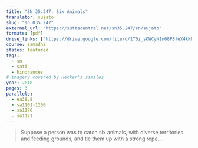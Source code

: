 ```yaml
---
title: "SN 35.247: Six Animals"
translator: sujato
slug: "sn.035.247"
external_url: "https://suttacentral.net/sn35.247/en/sujato"
formats: [pdf]
drive_links: ["https://drive.google.com/file/d/1T0i_sOWCyN1n68P8feX4kKbifCUDWa0L/view?usp=drivesdk"]
course: samadhi
status: featured
tags:
  - sn
  - sati
  - hindrances
# imagery covered by Hecker's similes
year: 2018
pages: 3
parallels:
  - ea38.8
  - sa1101-1200
  - sa1170
  - sa1171
---
```


> Suppose a person was to catch six animals, with diverse territories and feeding grounds, and tie them up with a strong rope...
